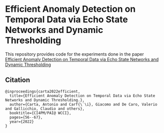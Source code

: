 # Efficient Anomaly Detection on Temporal Data via Echo State Networks and Dynamic Thresholding
This repository provides code for the experiments done in the paper [Efficient Anomaly Detection on Temporal Data via Echo State Networks and Dynamic Thresholding](https://ceur-ws.org/Vol-3350/PAI2.pdf)

## Citation
```
@inproceedings{carta2022efficient,
  title={Efficient Anomaly Detection on Temporal Data via Echo State Networks and Dynamic Thresholding.},
  author={Carta, Antonio and Carf{\`\i}, Giacomo and De Caro, Valerio and Gallicchio, Claudio and others},
  booktitle={CI4PM/PAI@ WCCI},
  pages={56--67},
  year={2022}
}
```
